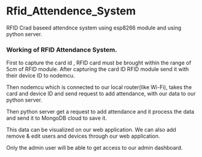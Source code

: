 # Rfid_Attendence_System
RFID Crad baseed attendnce system using esp8266 module and using python server.

### Working of RFID Attendance System.

First to capture the card id , RFID card must be brought within the range of 5cm of RFID module. After capturing the card ID RFID module send it with their device ID to nodemcu.

Then nodemcu which is connected to our local router(like Wi-Fi), takes the card and device ID and send request to add attendance, with our data to our python server.

Then python server get a request to add attendance and it process the data and send it to MongoDB cloud to save it.

This data can be visualized on our web application. We can also add remove & edit users and devices through our web application.

Only the admin user will be able to get access to our admin dashboard.
